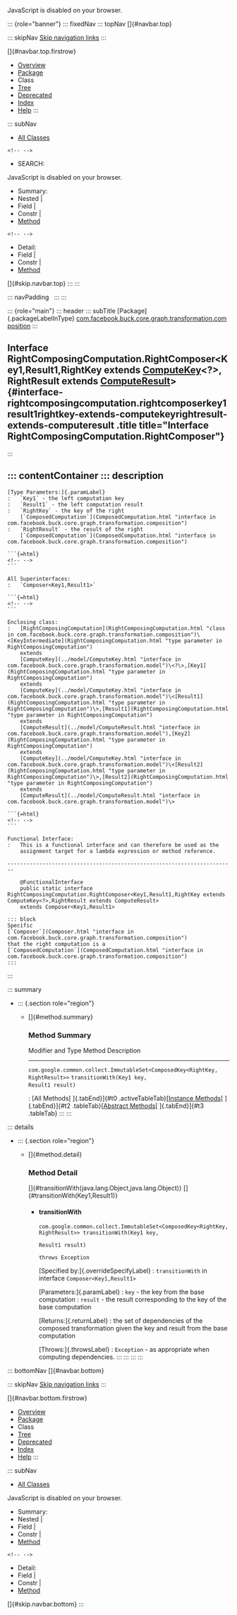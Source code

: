 <div>

JavaScript is disabled on your browser.

</div>

::: {role="banner"}
::: fixedNav
::: topNav
[]{#navbar.top}

::: skipNav
[Skip navigation links](#skip.navbar.top "Skip navigation links")
:::

[]{#navbar.top.firstrow}

-   [Overview](../../../../../../../index.html)
-   [Package](package-summary.html)
-   Class
-   [Tree](package-tree.html)
-   [Deprecated](../../../../../../../deprecated-list.html)
-   [Index](../../../../../../../index-all.html)
-   [Help](../../../../../../../help-doc.html)
:::

::: subNav
-   [All Classes](../../../../../../../allclasses.html)

```{=html}
<!-- -->
```
-   SEARCH:

<div>

<div>

JavaScript is disabled on your browser.

</div>

</div>

<div>

-   Summary: 
-   Nested \| 
-   Field \| 
-   Constr \| 
-   [Method](#method.summary)

```{=html}
<!-- -->
```
-   Detail: 
-   Field \| 
-   Constr \| 
-   [Method](#method.detail)

</div>

[]{#skip.navbar.top}
:::
:::

::: navPadding
 
:::
:::

::: {role="main"}
::: header
::: subTitle
[Package]{.packageLabelInType} [com.facebook.buck.core.graph.transformation.composition](package-summary.html)
:::

## Interface RightComposingComputation.RightComposer\<Key1,​Result1,​RightKey extends [ComputeKey](../model/ComputeKey.html "interface in com.facebook.buck.core.graph.transformation.model")\<?\>,​RightResult extends [ComputeResult](../model/ComputeResult.html "interface in com.facebook.buck.core.graph.transformation.model")\> {#interface-rightcomposingcomputation.rightcomposerkey1result1rightkey-extends-computekeyrightresult-extends-computeresult .title title="Interface RightComposingComputation.RightComposer"}
:::

::: contentContainer
::: description
-   

    [Type Parameters:]{.paramLabel}
    :   `Key1` - the left computation key
    :   `Result1` - the left computation result
    :   `RightKey` - the key of the right
        [`ComposedComputation`](ComposedComputation.html "interface in com.facebook.buck.core.graph.transformation.composition")
    :   `RightResult` - the result of the right
        [`ComposedComputation`](ComposedComputation.html "interface in com.facebook.buck.core.graph.transformation.composition")

    ```{=html}
    <!-- -->
    ```

    All Superinterfaces:
    :   `Composer<Key1,​Result1>`

    ```{=html}
    <!-- -->
    ```

    Enclosing class:
    :   [RightComposingComputation](RightComposingComputation.html "class in com.facebook.buck.core.graph.transformation.composition")\<[KeyIntermediate](RightComposingComputation.html "type parameter in RightComposingComputation")
        extends
        [ComputeKey](../model/ComputeKey.html "interface in com.facebook.buck.core.graph.transformation.model")\<?\>,​[Key1](RightComposingComputation.html "type parameter in RightComposingComputation")
        extends
        [ComputeKey](../model/ComputeKey.html "interface in com.facebook.buck.core.graph.transformation.model")\<[Result1](RightComposingComputation.html "type parameter in RightComposingComputation")\>,​[Result1](RightComposingComputation.html "type parameter in RightComposingComputation")
        extends
        [ComputeResult](../model/ComputeResult.html "interface in com.facebook.buck.core.graph.transformation.model"),​[Key2](RightComposingComputation.html "type parameter in RightComposingComputation")
        extends
        [ComputeKey](../model/ComputeKey.html "interface in com.facebook.buck.core.graph.transformation.model")\<[Result2](RightComposingComputation.html "type parameter in RightComposingComputation")\>,​[Result2](RightComposingComputation.html "type parameter in RightComposingComputation")
        extends
        [ComputeResult](../model/ComputeResult.html "interface in com.facebook.buck.core.graph.transformation.model")\>

    ```{=html}
    <!-- -->
    ```

    Functional Interface:
    :   This is a functional interface and can therefore be used as the
        assignment target for a lambda expression or method reference.

    ------------------------------------------------------------------------

        @FunctionalInterface
        public static interface RightComposingComputation.RightComposer<Key1,​Result1,​RightKey extends ComputeKey<?>,​RightResult extends ComputeResult>
        extends Composer<Key1,​Result1>

    ::: block
    Specific
    [`Composer`](Composer.html "interface in com.facebook.buck.core.graph.transformation.composition")
    that the right computation is a
    [`ComposedComputation`](ComposedComputation.html "interface in com.facebook.buck.core.graph.transformation.composition")
    :::
:::

::: summary
-   ::: {.section role="region"}
    -   []{#method.summary}

        ### Method Summary

          Modifier and Type                                                             Method                                                     Description
          ----------------------------------------------------------------------------- ---------------------------------------------------------- -------------
          `com.google.common.collect.ImmutableSet<ComposedKey<RightKey,​RightResult>>`   `transitionWith​(Key1 key,               Result1 result)`    

          : [All Methods[ ]{.tabEnd}]{#t0 .activeTableTab}[[Instance
          Methods](javascript:show(2);)[ ]{.tabEnd}]{#t2
          .tableTab}[[Abstract
          Methods](javascript:show(4);)[ ]{.tabEnd}]{#t3 .tableTab}
    :::
:::

::: details
-   ::: {.section role="region"}
    -   []{#method.detail}

        ### Method Detail

        []{#transitionWith(java.lang.Object,java.lang.Object)}
        []{#transitionWith(Key1,Result1)}

        -   #### transitionWith

            ``` methodSignature
            com.google.common.collect.ImmutableSet<ComposedKey<RightKey,​RightResult>> transitionWith​(Key1 key,
                                                                                                           Result1 result)
                                                                                                    throws Exception
            ```

            [Specified by:]{.overrideSpecifyLabel}
            :   `transitionWith` in interface `Composer<Key1,​Result1>`

            [Parameters:]{.paramLabel}
            :   `key` - the key from the base computation
            :   `result` - the result corresponding to the key of the
                base computation

            [Returns:]{.returnLabel}
            :   the set of dependencies of the composed transformation
                given the key and result from the base computation

            [Throws:]{.throwsLabel}
            :   `Exception` - as appropriate when computing
                dependencies.
    :::
:::
:::
:::

::: bottomNav
[]{#navbar.bottom}

::: skipNav
[Skip navigation links](#skip.navbar.bottom "Skip navigation links")
:::

[]{#navbar.bottom.firstrow}

-   [Overview](../../../../../../../index.html)
-   [Package](package-summary.html)
-   Class
-   [Tree](package-tree.html)
-   [Deprecated](../../../../../../../deprecated-list.html)
-   [Index](../../../../../../../index-all.html)
-   [Help](../../../../../../../help-doc.html)
:::

::: subNav
-   [All Classes](../../../../../../../allclasses.html)

<div>

<div>

JavaScript is disabled on your browser.

</div>

</div>

<div>

-   Summary: 
-   Nested \| 
-   Field \| 
-   Constr \| 
-   [Method](#method.summary)

```{=html}
<!-- -->
```
-   Detail: 
-   Field \| 
-   Constr \| 
-   [Method](#method.detail)

</div>

[]{#skip.navbar.bottom}
:::
